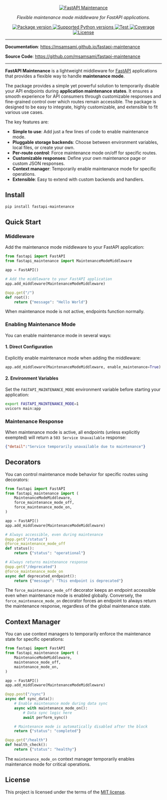 <p align="center">
  <a href="https://msamsami.github.io/fastapi-maintenance">
    <img src="https://raw.githubusercontent.com/msamsami/fastapi-maintenance/main/docs/img/header.svg" alt="FastAPI Maintenance">
  </a>
</p>
<p align="center">
    <em>Flexible maintenance mode middleware for FastAPI applications.</em>
</p>

<p align="center">
  <a href="https://pypi.org/project/fastapi-maintenance/">
    <img src="https://img.shields.io/pypi/v/fastapi-maintenance?color=orange&label=pypi" alt="Package version">
  </a>
  <a href="https://pypi.org/project/fastapi-maintenance/">
    <img src="https://img.shields.io/badge/python-3.8%20%7C%203.9%20%7C%203.10%20%7C%203.11%20%7C%203.12%20%7C%203.13-blue" alt="Supported Python versions">
  </a>
  <a href="https://github.com/msamsami/fastapi-maintenance/actions?query=workflow%3ATest+event%3Apush+branch%3Amain" target="_blank">
    <img src="https://github.com/msamsami/fastapi-maintenance/actions/workflows/ci.yml/badge.svg?event=push&branch=main" alt="Test">
  </a>
  <a href="https://codecov.io/gh/msamsami/fastapi-maintenance" >
    <img src="https://codecov.io/gh/msamsami/fastapi-maintenance/graph/badge.svg?token=OO3XDXYCBW" alt="Coverage"/>
  </a>
  <a href="https://github.com/msamsami/fastapi-maintenance/blob/main/LICENSE">
    <img src="https://img.shields.io/github/license/msamsami/fastapi-maintenance?color=%2334D058" alt="License">
  </a>
</p>

---

**Documentation**: <a href="https://msamsami.github.io/fastapi-maintenance" target="_blank">https://msamsami.github.io/fastapi-maintenance</a>

**Source Code**: <a href="https://github.com/msamsami/fastapi-maintenance" target="_blank">https://github.com/msamsami/fastapi-maintenance</a>

---

**FastAPI Maintenance** is a lightweight middleware for [FastAPI](https://fastapi.tiangolo.com/) applications that provides a flexible way to handle **maintenance mode**.

The package provides a simple yet powerful solution to temporarily disable your API endpoints during **application maintenance states**. It ensures a smooth experience for API consumers through customizable responses and fine-grained control over which routes remain accessible. The package is designed to be easy to integrate, highly customizable, and extensible to fit various use cases.

The key features are:

- **Simple to use**: Add just a few lines of code to enable maintenance mode.
- **Pluggable storage backends**: Choose between environment variables, local files, or create your own.
- **Per-route control**: Force maintenance mode on/off for specific routes.
- **Customizable responses**: Define your own maintenance page or custom JSON responses.
- **Context manager**: Temporarily enable maintenance mode for specific operations.
- **Extensible**: Easy to extend with custom backends and handlers.

## Install

```bash
pip install fastapi-maintenance
```

## Quick Start

### Middleware

Add the maintenance mode middleware to your FastAPI application:

```python
from fastapi import FastAPI
from fastapi_maintenance import MaintenanceModeMiddleware

app = FastAPI()

# Add the middleware to your FastAPI application
app.add_middleware(MaintenanceModeMiddleware)

@app.get("/")
def root():
    return {"message": "Hello World"}
```

When maintenance mode is not active, endpoints function normally.

### Enabling Maintenance Mode

You can enable maintenance mode in several ways:

#### 1. Direct Configuration
Explicitly enable maintenance mode when adding the middleware:
```python
app.add_middleware(MaintenanceModeMiddleware, enable_maintenance=True)
```

#### 2. Environment Variables
Set the `FASTAPI_MAINTENANCE_MODE` environment variable before starting your application:
```bash
export FASTAPI_MAINTENANCE_MODE=1
uvicorn main:app
```

### Maintenance Response

When maintenance mode is active, all endpoints (unless explicitly exempted) will return a `503 Service Unavailable` response:
```json
{"detail":"Service temporarily unavailable due to maintenance"}
```

## Decorators

You can control maintenance mode behavior for specific routes using decorators:

```python
from fastapi import FastAPI
from fastapi_maintenance import (
    MaintenanceModeMiddleware,
    force_maintenance_mode_off,
    force_maintenance_mode_on,
)

app = FastAPI()
app.add_middleware(MaintenanceModeMiddleware)

# Always accessible, even during maintenance
@app.get("/status")
@force_maintenance_mode_off
def status():
    return {"status": "operational"}

# Always returns maintenance response
@app.get("/deprecated")
@force_maintenance_mode_on
async def deprecated_endpoint():
    return {"message": "This endpoint is deprecated"}
```

The `force_maintenance_mode_off` decorator keeps an endpoint accessible even when maintenance mode is enabled globally. Conversely, the `force_maintenance_mode_on` decorator forces an endpoint to always return the maintenance response, regardless of the global maintenance state.

## Context Manager

You can use context managers to temporarily enforce the maintenance state for specific operations:

```python
from fastapi import FastAPI
from fastapi_maintenance import (
    MaintenanceModeMiddleware,
    maintenance_mode_off,
    maintenance_mode_on,
)

app = FastAPI()
app.add_middleware(MaintenanceModeMiddleware)

@app.post("/sync")
async def sync_data():
    # Enable maintenance mode during data sync
    async with maintenance_mode_on():
        # Data sync logic here
        await perform_sync()

    # Maintenance mode is automatically disabled after the block
    return {"status": "completed"}

@app.get("/health")
def health_check():
    return {"status": "healthy"}
```

The `maintenance_mode_on` context manager temporarily enables maintenance mode for critical operations.

## License

This project is licensed under the terms of the [MIT license](https://github.com/msamsami/fastapi-maintenance/blob/main/LICENSE).
